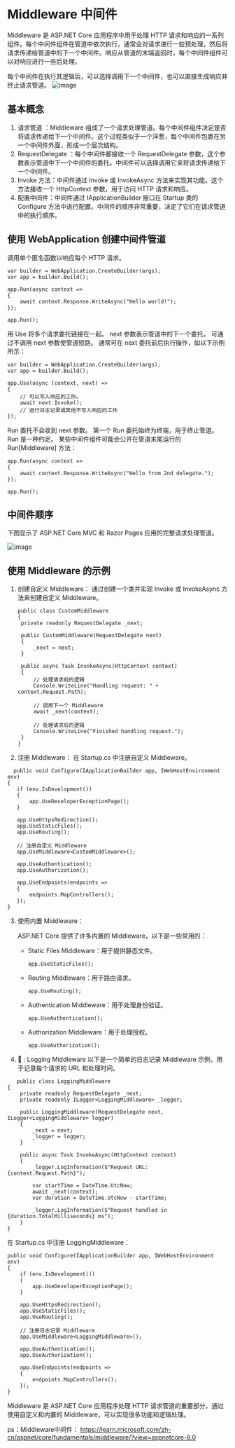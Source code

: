 # Middleware 中间件
Middleware 是 ASP.NET Core 应用程序中用于处理 HTTP 请求和响应的一系列组件。每个中间件组件在管道中依次执行，通常会对请求进行一些预处理，然后将请求传递给管道中的下一个中间件。响应从管道的末端返回时，每个中间件组件可以对响应进行一些后处理。

每个中间件在执行其逻辑后，可以选择调用下一个中间件，也可以直接生成响应并终止请求管道。
![image](https://github.com/vlvvh/C-sharp-learn/assets/160467935/a61d3de6-9329-4b9c-83d6-dc7d33125cdc)


## 基本概念
1. 请求管道 ：Middleware 组成了一个请求处理管道。每个中间件组件决定是否将请求传递给下一个中间件。这个过程类似于一个洋葱，每个中间件包裹在另一个中间件外面，形成一个层次结构。
2. RequestDelegate ：每个中间件都接收一个 RequestDelegate 参数，这个参数表示管道中下一个中间件的委托。中间件可以选择调用它来将请求传递给下一个中间件。
3. Invoke 方法：中间件通过 Invoke 或 InvokeAsync 方法来实现其功能。这个方法接收一个 HttpContext 参数，用于访问 HTTP 请求和响应。
4. 配置中间件：中间件通过 IApplicationBuilder 接口在 Startup 类的 Configure 方法中进行配置。中间件的顺序非常重要，决定了它们在请求管道中的执行顺序。

## 使用 WebApplication 创建中间件管道
调用单个匿名函数以响应每个 HTTP 请求。
~~~
var builder = WebApplication.CreateBuilder(args);
var app = builder.Build();

app.Run(async context =>
{
    await context.Response.WriteAsync("Hello world!");
});

app.Run();
~~~

用 Use 将多个请求委托链接在一起。 next 参数表示管道中的下一个委托。 可通过不调用 next 参数使管道短路。 通常可在 next 委托前后执行操作，如以下示例所示：
~~~
var builder = WebApplication.CreateBuilder(args);
var app = builder.Build();

app.Use(async (context, next) =>
{
    // 可以写入响应的工作。
    await next.Invoke();
    // 进行日志记录或其他不写入响应的工作
});
~~~

Run 委托不会收到 next 参数。 第一个 Run 委托始终为终端，用于终止管道。 Run 是一种约定。 某些中间件组件可能会公开在管道末尾运行的 Run[Middleware] 方法：
~~~
app.Run(async context =>
{
    await context.Response.WriteAsync("Hello from 2nd delegate.");
});

app.Run();
~~~

## 中间件顺序
下图显示了 ASP.NET Core MVC 和 Razor Pages 应用的完整请求处理管道。

![image](https://github.com/vlvvh/C-sharp-learn/assets/160467935/814f28b4-6131-4092-8998-6736a3eff70a)


## 使用 Middleware 的示例 
1. 创建自定义 Middleware：
   通过创建一个类并实现 Invoke 或 InvokeAsync 方法来创建自定义 Middleware。
   ~~~
   public class CustomMiddleware
   {
    private readonly RequestDelegate _next;

    public CustomMiddleware(RequestDelegate next)
    {
        _next = next;
    }

    public async Task InvokeAsync(HttpContext context)
    {
        // 处理请求前的逻辑
        Console.WriteLine("Handling request: " + context.Request.Path);

        // 调用下一个 Middleware
        await _next(context);

        // 处理请求后的逻辑
        Console.WriteLine("Finished handling request.");
    }
   }
   ~~~
2. 注册 Middleware：
   在 Startup.cs 中注册自定义 Middleware。
 ~~~
   public void Configure(IApplicationBuilder app, IWebHostEnvironment env)
{
    if (env.IsDevelopment())
    {
        app.UseDeveloperExceptionPage();
    }
    
    app.UseHttpsRedirection();
    app.UseStaticFiles();
    app.UseRouting();

    // 注册自定义 Middleware
    app.UseMiddleware<CustomMiddleware>();

    app.UseAuthentication();
    app.UseAuthorization();

    app.UseEndpoints(endpoints =>
    {
        endpoints.MapControllers();
    });
}
 ~~~
3. 使用内置 Middleware：
   
   ASP.NET Core 提供了许多内置的 Middleware，以下是一些常用的：
   - Static Files Middleware：用于提供静态文件。
     ~~~
     app.UseStaticFiles();
     ~~~
   - Routing Middleware：用于路由请求。
     ~~~
     app.UseRouting();
     ~~~
   - Authentication Middleware：用于处理身份验证。
     ~~~
     app.UseAuthentication();
     ~~~
   - Authorization Middleware：用于处理授权。
     ~~~
     app.UseAuthorization();
     ~~~
     
4. 🌰 : Logging Middleware
以下是一个简单的日志记录 Middleware 示例，用于记录每个请求的 URL 和处理时间。
~~~
   public class LoggingMiddleware
{
    private readonly RequestDelegate _next;
    private readonly ILogger<LoggingMiddleware> _logger;

    public LoggingMiddleware(RequestDelegate next, ILogger<LoggingMiddleware> logger)
    {
        _next = next;
        _logger = logger;
    }

    public async Task InvokeAsync(HttpContext context)
    {
        _logger.LogInformation($"Request URL: {context.Request.Path}");

        var startTime = DateTime.UtcNow;
        await _next(context);
        var duration = DateTime.UtcNow - startTime;

        _logger.LogInformation($"Request handled in {duration.TotalMilliseconds} ms");
    }
}
 ~~~
在 Startup.cs 中注册 LoggingMiddleware：
~~~
public void Configure(IApplicationBuilder app, IWebHostEnvironment env)
{
    if (env.IsDevelopment())
    {
        app.UseDeveloperExceptionPage();
    }
    
    app.UseHttpsRedirection();
    app.UseStaticFiles();
    app.UseRouting();

    // 注册日志记录 Middleware
    app.UseMiddleware<LoggingMiddleware>();

    app.UseAuthentication();
    app.UseAuthorization();

    app.UseEndpoints(endpoints =>
    {
        endpoints.MapControllers();
    });
}
~~~
Middleware 是 ASP.NET Core 应用程序处理 HTTP 请求管道的重要部分，通过使用自定义和内置的 Middleware，可以实现很多功能和逻辑处理。

ps：Middleware中间件： https://learn.microsoft.com/zh-cn/aspnet/core/fundamentals/middleware/?view=aspnetcore-8.0
